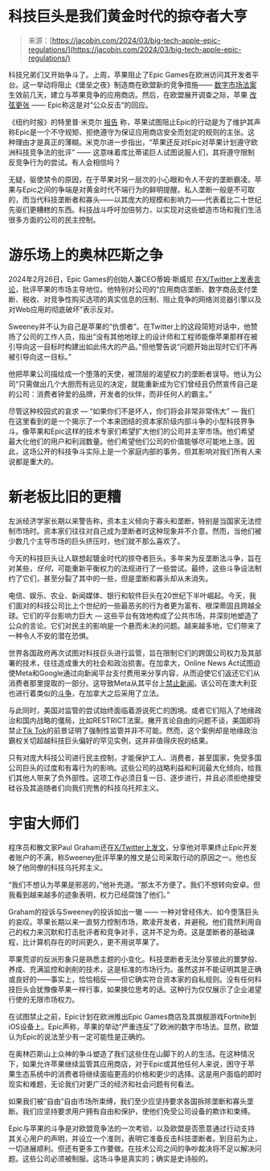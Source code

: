 <!--yml

category: 未分类

date: 2024-05-27 14:53:39

-->

# 科技巨头是我们黄金时代的掠夺者大亨

> 来源：[https://jacobin.com/2024/03/big-tech-apple-epic-regulations/](https://jacobin.com/2024/03/big-tech-apple-epic-regulations/)

科技兄弟们又开始争斗了。上周，苹果阻止了Epic Games在欧洲访问其开发者平台。这一举动将阻止《堡垒之夜》制造商在欧盟新的竞争措施—— [数字市场法案](https://www.theguardian.com/commentisfree/2024/mar/09/painful-day-for-tech-titans-as-eu-finally-sinks-its-regulatory-teeth-into-them)生效前几天，建立与苹果竞争的应用商店。然后，在欧盟展开调查之际，苹果 [改弦更张](https://arstechnica.com/gaming/2024/03/apple-backtracks-reinstates-epic-games-ios-developer-account-in-europe/) —— Epic称这是对“公众反击”的回应。

《纽约时报》的特里普·米克尔 [报告](https://www.nytimes.com/2024/03/06/technology/apple-epic-games-feud.html) 称，苹果试图阻止Epic的行动是为了维护其声称Epic是一个不守规矩、拒绝遵守为保证应用商店安全而划定的规则的主张。这种理由才是真正的薄糊。米克尔进一步指出，“苹果还反对Epic对苹果计划遵守欧洲科技竞争法的批评” —— 这意味着库比蒂诺巨人试图说服人们，其将遵守限制反竞争行为的尝试。有人会相信吗？

无疑，驱使禁令的原因，在于苹果对另一层次的小心眼和令人不安的垄断霸凌。苹果与Epic之间的争端是对黄金时代不端行为的鲜明提醒。私人垄断一般是不可取的，而当代科技垄断者和寡头——以其庞大的规模和影响力——代表着比二十世纪先驱们更糟糕的东西。科技战斗呼吁加倍努力，以实现对这些塑造市场和我们生活很多方面的公司的民主控制。

# 游乐场上的奥林匹斯之争

2024年2月26日，Epic Games的创始人兼CEO蒂姆·斯威尼 [在X/Twitter上发表言论](https://twitter.com/TimSweeneyEpic/status/1762243725533532587?s=20)，批评苹果的市场主导地位。他特别对公司的“应用商店垄断、数字商品支付垄断、税收、对竞争性购买选项的真实信息的压制、阻止竞争的网络浏览器引擎以及对Web应用的彻底破坏”表示反对。

Sweeney并不认为自己是苹果的“仇恨者”。在Twitter上的这段简短对话中，他赞扬了公司的工作人员，指出“没有其他地球上的设计师和工程师能像苹果那样在被引导向这一目标时构建出如此伟大的产品。”但他警告说“问题开始出现时它们不再被引导向这一目标。”

他把苹果公司描绘成一个堕落的天使，被顶层的渴望权力的垄断者误导。他认为公司“只需做出几个大胆而有远见的决定，就能重新成为它们曾经且仍然宣传自己是的公司：消费者钟爱的品牌，开发者的伙伴，而非任何人的霸主。”

尽管这种校园式的哀求 — “如果你们不是坏人，你们将会非常非常伟大” — 我们在这里看到的是一个揭示了一个本来团结的资本家阶级内部斗争的小型科技界争斗。像苹果和Epic这样的技术专家们希望扩大他们的公司并主宰市场。他们希望最大化他们的用户和利润数量。他们希望他们公司的价值能够尽可能地上涨。因此，这场公开的科技争斗实际上是一个家庭内部的事务，但其影响对我们所有人来说都是重大的。

# 新老板比旧的更糟

左派经济学家长期以来警告称，资本主义倾向于寡头和垄断，特别是当国家无法控制市场时。资本家们往往对自己成为垄断者时这种现象并不介意。然而，当他们被少数几个主导市场的巨头挤压时，他们就不那么喜欢了。

今天的科技巨头让人联想起镀金时代的掠夺者巨头。多年来为反垄断法斗争，旨在对某些，*任何*，可能重新平衡权力的法规进行了一些尝试。最终，这些斗争设法制约了它们，甚至分裂了其中的一些，但是垄断和寡头却从未消失。

电信、娱乐、农业、新闻媒体、银行和软件巨头在20世纪下半叶崛起。今天，我们面对的科技公司比上个世纪的一些最恶劣的行为者更为富有、根深蒂固且跨越全球。它们的平台影响力巨大 — 这些平台有效地构成了公共市场，并深刻地塑造了公众的言论。它们对民主的影响是一个悬而未决的问题。越来越多地，它们带来了一种令人不安的潜在恐惧。

世界各国政府再次试图对科技巨头进行监管，旨在限制它们的跨国公司权力及其部署的技术，往往造成重大的社会和政治损害。在加拿大，Online News Act试图迫使Meta和Google通过向新闻平台支付费用来分享内容，从而迫使它们返还它们从消费者那里提取的一部分。这导致Meta从其平台上[禁止新闻](https://www.cbc.ca/news/politics/meta-ending-news-availability-permanently-1.6924370)。该公司在澳大利亚也进行着类似的[斗争](https://theconversation.com/facebook-wont-keep-paying-australian-media-outlets-for-their-content-are-we-about-to-get-another-news-ban-224857)，在加拿大之后采用了立法。

与此同时，美国对监管的尝试始终面临着游说死亡的困境。或者它们陷入了地缘政治和国内战略的僵局，比如RESTRICT法案。撇开言论自由的问题不谈，美国即将禁止[Tik Tok](https://www.cbsnews.com/news/tiktok-ban-congress-bill-bytedance-divest/)的前景证明了强制性监管并非不可能。然而，这个案例却是地缘政治霸权关切超越科技巨头偏好的罕见实例，这并非值得庆祝的结果。

只有对庞大科技公司进行民主控制，才能保护工人、消费者，甚至国家，免受多国公司巨头的过度和有毒行为的影响。这些公司的战略利益和利润最大化倾向，给我们其他人带来了负外部性。这项工作必须日复一日、逐步进行，并且必须拒绝接受硅谷及其追随者们向我们兜售的科技乌托邦主义。

# 宇宙大师们

程序员和散文家Paul Graham还在[X/Twitter上发文](https://twitter.com/paulg/status/1765431238985187525?s=46)，分享他对苹果终止Epic开发者账户的不满，称Sweeney批评苹果的推文是公司采取行动的原因之一。他也反映了他同僚的科技乌托邦主义。

“我们不想认为苹果是邪恶的，”他补充道。“那太不方便了。我们不想转向安卓。但我看到越来越多的迹象表明，权力已经腐蚀了他们。”

Graham的投诉与Sweeney的投诉如出一辙 —— 一种对曾经伟大、如今堕落巨头的哀叹。苹果长期以来一直努力控制市场，欺凌开发者，并避税。他们竟然利用自己的权力来沉默和打击批评者和竞争对手，这并不足为奇。这是垄断者的基础课程，比计算机存在的时间更久，更不用说苹果了。

苹果荒谬的反派形象只是熟悉主题的小变化。科技垄断者无法分享彼此的噩梦般、养成、充满监控和剥削的技术，这是标准的市场行为。虽然这并不能证明其是正确或良好的——事实上，恰恰相反——但它确实符合资本家的自私规则。没有任何科技巨头会犹豫像苹果一样行事，如果换位思考的话。这种行为仅仅展示了企业渴望行使的无限市场权力。

在试图禁止之前，Epic计划在欧洲推出Epic Games商店及其旗舰游戏Fortnite到iOS设备上。Epic声称，苹果的举动“严重违反”了欧洲的数字市场法。显然，欧盟认为Epic的说法至少有一定可能性是正确的。

在奥林匹斯山上众神的争斗塑造了我们这些住在山脚下的人的生活。在这种情况下，如果允许苹果继续监管其应用商店，对于Epic或其他任何人来说，困守于苹果生态系统中的消费者将继续面临更高的价格和更少的选择。这是用户面临的即时现实和难题，无论我们对更广泛的经济和社会问题有何看法。

如果我们被“自由”自由市场所束缚，我们至少应坚持要求各国拆除垄断和寡头垄断。我们应坚持要求用户拥有自由和保护，使他们免受公司设备的欺诈和束缚。

Epic与苹果的斗争是对欧盟竞争法的一次考验，以及欧盟是否愿意通过行动支持其关心用户的声明，并设立一个准则，表明它准备反击科技垄断者。到目前为止，一切进展顺利。但还有更多工作要做。在技术公司之间的争吵裁决将不足以解决问题。这些公司必须被制服。这场斗争是真实的；确实是史诗般的。
